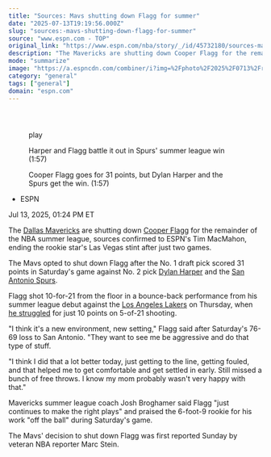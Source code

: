 ```yaml
---
title: "Sources: Mavs shutting down Flagg for summer"
date: "2025-07-13T19:19:56.000Z"
slug: "sources:-mavs-shutting-down-flagg-for-summer"
source: "www.espn.com - TOP"
original_link: "https://www.espn.com/nba/story/_/id/45732180/sources-mavericks-shut-cooper-flagg-rest-summer-league"
description: "The Mavericks are shutting down Cooper Flagg for the remainder of the NBA summer league, sources confirmed to ESPN."
mode: "summarize"
image: "https://a.espncdn.com/combiner/i?img=%2Fphoto%2F2025%2F0713%2Fr1518406_1296x729_16%2D9.jpg"
category: "general"
tags: ["general"]
domain: "espn.com"
---
```

<div id="readability-page-1" class="page"><section id="article-feed" data-behavior="author_overlay article_header_news_feed_item_meta article_legal_footer"><article data-id="45732180" data-behavior="story_scroll story_progress" data-src="/nba/story/_/id/45732180/sources-mavericks-shut-cooper-flagg-rest-summer-league"><div><header></header><figure data-video="watch,640,360,45726074,whitelist-MZ|US|AS|GU|MP|PR|VI|UM|FM|ER|HT|MS|CM|BI|SS|GQ|UG|MX|GY|AU|GW|CI|BR|MU|DO|ZA|MW|AM|GP|NG|CU|SV|SX|AO|CD|UY|GH|GD|RW|SC|GN|SL|ZW|MG|NE|SZ|VG|PW|ET|RE|PE|NA|CF|BS|TG|GF|KM|NZ|KE|TZ|HN|CG|CR|PA|EC|MF|ST|VE|AI|CV|BW|JM|LS|FJ|LR|MQ|GA|BM|BO|SN|SR|AW|KN|TC|BF|PY|BZ|NI|ML|AR|BQ|CL|VC|GB|UK|ZM|AG|LC|TT|KY|BJ|GT|BB|MH|GM|CO|" data-cerebro-id="6872de17c0cf9d49642f256c" data-title="Harper and Flagg battle it out in Spurs' summer league win" data-source="espn" data-contributing-partner="wsc"><div><picture><source srcset="https://a.espncdn.com/combiner/i?img=%2Fmedia%2Fmotion%2F2025%2F0712%2Fb6532849b1344c29814747cbd97b4f9b1104%2Fb6532849b1344c29814747cbd97b4f9b1104.jpg&amp;w=943&amp;h=530&amp;cquality=80&amp;format=jpg" media="(min-width: 376px)"><source srcset="https://a.espncdn.com/combiner/i?img=%2Fmedia%2Fmotion%2F2025%2F0712%2Fb6532849b1344c29814747cbd97b4f9b1104%2Fb6532849b1344c29814747cbd97b4f9b1104.jpg&amp;w=375&amp;cquality=80, https://a.espncdn.com/combiner/i?img=%2Fmedia%2Fmotion%2F2025%2F0712%2Fb6532849b1344c29814747cbd97b4f9b1104%2Fb6532849b1344c29814747cbd97b4f9b1104.jpg&amp;w=750&amp;cquality=40&amp;format=jpg 2x" media="(max-width: 375px)"></picture><p><span data-id="45726074">play</span></p></div><figcaption><div><p><span>Harper and Flagg battle it out in Spurs' summer league win (1:57)</span></p><p>Cooper Flagg goes for 31 points, but Dylan Harper and the Spurs get the win. (1:57)</p></div></figcaption></figure><div><div><ul><li><p>ESPN</p></li></ul><p><span>Jul 13, 2025, 01:24 PM ET</span></p></div><p>The <a data-clubhouse-guid="f00d1f4e-4ce6-d581-466c-5b52531cf7ad" href="https://www.espn.com/nba/team/_/name/dal/dallas-mavericks">Dallas Mavericks</a> are shutting down <a data-player-guid="6cf6ea11-b3e4-35fd-bb91-f9f6caf6e2c8" href="https://www.espn.com/nba/player/_/id/5041939/cooper-flagg">Cooper Flagg</a> for the remainder of the NBA summer league, sources confirmed to ESPN's Tim MacMahon, ending the rookie star's Las Vegas stint after just two games.</p><p>The Mavs opted to shut down Flagg after the No. 1 draft pick scored 31 points in Saturday's game against No. 2 pick <a data-player-guid="d8fd1989-052d-3e45-91f2-6fda54fa5c8e" href="https://www.espn.com/nba/player/_/id/5037871/dylan-harper">Dylan Harper</a> and the <a data-clubhouse-guid="8aef8547-32f5-0943-a1de-e734567674cc" href="https://www.espn.com/nba/team/_/name/sa/san-antonio-spurs">San Antonio Spurs</a>.</p><p>Flagg shot 10-for-21 from the floor in a bounce-back performance from his summer league debut against the <a data-clubhouse-guid="2876e98b-b9bc-2920-4319-46e6943f8be4" href="https://www.espn.com/nba/team/_/name/lal/los-angeles-lakers">Los Angeles Lakers</a> on Thursday, when <a href="https://www.espn.com/nba/story/_/id/45713427/cooper-flagg-wins-summer-league-debut-uneven-showing" target="_blank">he struggled</a> for just 10 points on 5-of-21 shooting.</p><p>"I think it's a new environment, new setting," Flagg said after Saturday's 76-69 loss to San Antonio. "They want to see me be aggressive and do that type of stuff.</p><p>"I think I did that a lot better today, just getting to the line, getting fouled, and that helped me to get comfortable and get settled in early. Still missed a bunch of free throws. I know my mom probably wasn't very happy with that."</p><p>Mavericks summer league coach Josh Broghamer said Flagg "just continues to make the right plays" and praised the 6-foot-9 rookie for his work "off the ball" during Saturday's game.</p><p>The Mavs' decision to shut down Flagg was first reported Sunday by veteran NBA reporter Marc Stein.</p>
</div></div></article></section></div>